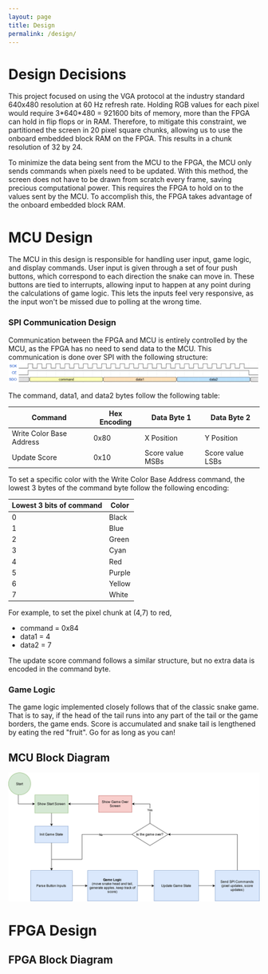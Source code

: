 ```yaml
---
layout: page
title: Design
permalink: /design/
---
```

# Design Decisions
This project focused on using the VGA protocol at the industry standard 640x480 resolution at 60 Hz refresh rate. Holding RGB values for each pixel would require 3\*640\*480 = 921600 bits of memory, more than the FPGA can hold in flip flops or in RAM. Therefore, to mitigate this constraint, we partitioned the screen in 20 pixel square chunks, allowing us to use the onboard embedded block RAM on the FPGA. This results in a chunk resolution of 32 by 24. 

To minimize the data being sent from the MCU to the FPGA, the MCU only sends commands when pixels need to be updated. With this method, the screen does not have to be drawn from scratch every frame, saving precious computational power. This requires the FPGA to hold on to the values sent by the MCU. To accomplish this, the FPGA takes advantage of the onboard embedded block RAM. 


# MCU Design
The MCU in this design is responsible for handling user input, game logic, and display commands. User input is given through a set of four push buttons, which correspond to each direction the snake can move in. These buttons are tied to interrupts, allowing input to happen at any point during the calculations of game logic. This lets the inputs feel very responsive, as the input won't be missed due to polling at the wrong time. 

### SPI Communication Design
Communication between the FPGA and MCU is entirely controlled by the MCU, as the FPGA has no need to send data to the MCU. This communication is done over SPI with the following structure:
![SPI Timing Diagram](./assets/img/spi_timing.png)

The command, data1, and data2 bytes follow the following table:


| Command | Hex Encoding | Data Byte 1 | Data Byte 2 |
| ------- | ------------ | ----------- | ----------- |
| Write Color Base Address | 0x80 | X Position | Y Position |
| Update Score | 0x10 | Score value MSBs | Score value LSBs |


To set a specific color with the Write Color Base Address command, the lowest 3 bytes of the command byte follow the following encoding:


| Lowest 3 bits of command | Color |
| ------------------------ | ----- |
| 0 | Black |
| 1 | Blue |
| 2 | Green |
| 3 | Cyan |
| 4 | Red |
| 5 | Purple |
| 6 | Yellow |
| 7 | White |


For example, to set the pixel chunk at (4,7) to red,
- command = 0x84
- data1 = 4
- data2 = 7

The update score command follows a similar structure, but no extra data is encoded in the command byte.

### Game Logic
The game logic implemented closely follows that of the classic snake game. That is to say, if the head of the tail runs into any part of the tail or the game borders, the game ends. Score is accumulated and snake tail is lengthened by eating the red "fruit". Go for as long as you can!
## MCU Block Diagram
![MCU BD](./assets/img/MCU%20Block%20Diagram.png)

# FPGA Design

## FPGA Block Diagram
